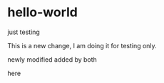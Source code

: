 # hello-world
just testing

This is a new change, I am doing it for testing only.




 newly modified added by both
 
 here 
